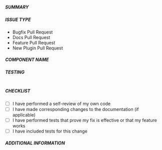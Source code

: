 ##### SUMMARY
<!--- Describe the change, including rationale and design decisions -->
<!--- HINT: Include "Fixes #nnn" if you are fixing an existing issue -->


##### ISSUE TYPE
<!--- Pick one and delete the rest -->
- Bugfix Pull Request
- Docs Pull Request
- Feature Pull Request
- New Plugin Pull Request

##### COMPONENT NAME
<!--- Write the short name of the component/plugin -->

##### TESTING
<!--- Please describe the tests that you ran to verify your changes -->
<!--- Provide instructions so we can reproduce -->
<!-- Please also list any relevant details for your test configuration -->
```paste below
```

<!--- HINT: You can paste  https://gists.github.com/ links for larger files -->

##### CHECKLIST
<!-- Mark with an "x" those tasks completed from the list below -->
<!-- Strikeout those that do not apply to this change -->
<!-- Example: - [x] I have included tests for this change -->
<!-- Example: ~- [ ] I have included tests for this change~ -->
- [ ] I have performed a self-review of my own code
- [ ] I have made corresponding changes to the documentation (if applicable)
- [ ] I have performed tests that prove my fix is effective or that my feature works
- [ ] I have included tests for this change

##### ADDITIONAL INFORMATION
<!--- Include additional information to help people understand the change here -->
<!--- A step-by-step reproduction of the problem is helpful if there is no related issue -->

<!--- Paste verbatim command output below, e.g. before and after your change -->
```paste below

```

